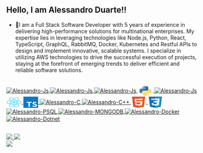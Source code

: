## Hello, I am Alessandro Duarte!!

- 🚀I am a Full Stack Software Developer with 5 years of experience in delivering high-performance solutions for multinational enterprises. My expertise lies in leveraging technologies like Node.js, Python, React, TypeScript, GraphQL, RabbitMQ, Docker, Kubernetes and Restful APIs to design and implement innovative, scalable systems. I specialize in utilizing AWS technologies to drive the successful execution of projects, staying at the forefront of emerging trends to deliver efficient and reliable software solutions.

<div align="center">
  <a href="https://github.com/Alessandro5x">

</div>
<div style="display: inline_block"><br>
  <img align="center" alt="Alessandro-Js" height="30" width="40" src="https://cdn.jsdelivr.net/gh/devicons/devicon/icons/javascript/javascript-original.svg">
  <img align="center" alt="Alessandro-Js" height="30" width="40" src="https://cdn.jsdelivr.net/gh/devicons/devicon/icons/nodejs/nodejs-original.svg">
  <img align="center" alt="Alessandro-Js" height="30" width="40" src="https://cdn.jsdelivr.net/gh/devicons/devicon/icons/go/go-original.svg">
  <img align="center" alt="Alessandro-Python" height="30" width="40" src="https://raw.githubusercontent.com/devicons/devicon/master/icons/python/python-original.svg">
  <img align="center" alt="Alessandro-Js" height="30" width="40" src="https://cdn.jsdelivr.net/gh/devicons/devicon/icons/java/java-original.svg"> 
  <img align="center" alt="Alessandro-React" height="30" width="40" src="https://raw.githubusercontent.com/devicons/devicon/master/icons/react/react-original.svg">
  <img align="center" alt="Alessandro-Ts" height="30" width="40" src="https://raw.githubusercontent.com/devicons/devicon/master/icons/typescript/typescript-plain.svg">
  <img align="center" alt="Alessandro-C" height="30" width="40" src="https://cdn.jsdelivr.net/gh/devicons/devicon/icons/c/c-original.svg">
  <img align="center" alt="Alessandro-C++" height="30" width="40"  src="https://cdn.jsdelivr.net/gh/devicons/devicon/icons/cplusplus/cplusplus-original.svg">
  <img align="center" alt="Alessandro-HTML" height="30" width="40" src="https://raw.githubusercontent.com/devicons/devicon/master/icons/html5/html5-original.svg">
  <img align="center" alt="Alessandro-CSS" height="30" width="40" src="https://raw.githubusercontent.com/devicons/devicon/master/icons/css3/css3-original.svg">
  <img align="center" alt="Alessandro-PSQL" height="30" width="40" src="https://cdn.jsdelivr.net/gh/devicons/devicon/icons/postgresql/postgresql-original.svg">
  <img align="center" alt="Alessandro-MONGODB" height="30" width="40" src="https://cdn.jsdelivr.net/gh/devicons/devicon/icons/mongodb/mongodb-original-wordmark.svg">
  <img align="center" alt="Alessandro-Docker" height="30" width="40" src="https://cdn.jsdelivr.net/gh/devicons/devicon/icons/docker/docker-original.svg">
  <img align="center" alt="Alessandro-Dotnet" height="30" width="40" src="https://cdn.jsdelivr.net/gh/devicons/devicon/icons/dotnetcore/dotnetcore-original.svg">
</div>
  
  ##
 <div>
  <a href="https://github.com/Alessandro5x">
  <img height="180cm" src="https://github-readme-stats.vercel.app/api?username=Alessandro5x&show_icons=true&theme=dark"/>
  <img height="180cm" src="https://github-readme-stats.vercel.app/api/top-langs/?username=Alessandro5x&layout=compact&theme=dark"/>
 </div>
<div> 
  <a href="https://www.linkedin.com/in/alessandro-duarte-09174413a/" target="_blank"><img src="https://img.shields.io/badge/-LinkedIn-%230077B5?style=for-the-badge&logo=linkedin&logoColor=white" target="_blank"></a>  
</div>
